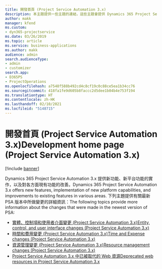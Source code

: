 ```yaml
---
title: 開發首頁 (Project Service Automation 3.x)
description: 本主題提供一些主題的連結，這些主題會提供 Dynamics 365 Project Service Automation (PSA) 3.x 版的開發詳細資訊。
author: makk
manager: kfend
ms.custom:
- dyn365-projectservice
ms.date: 03/26/2019
ms.topic: article
ms.service: business-applications
ms.author: makk
audience: admin
search.audienceType:
- admin
- customizer
search.app:
- D365PS
- ProjectOperations
ms.openlocfilehash: a7548f588b492cd4c8cf19c0c88ce5ea1b34cc76
ms.sourcegitcommit: 418fa1fe9d605b8faccc2d5dee1b04b4e753f194
ms.translationtype: HT
ms.contentlocale: zh-HK
ms.lasthandoff: 02/10/2021
ms.locfileid: "5148715"
---
```

# <a name="development-home-page-project-service-automation-3x"></a><span data-ttu-id="34cea-103">開發首頁 (Project Service Automation 3.x)</span><span class="sxs-lookup"><span data-stu-id="34cea-103">Development home page (Project Service Automation 3.x)</span></span>

[!include [banner](../../includes/psa-now-project-operations.md)]

<span data-ttu-id="34cea-104">Dynamics 365 Project Service Automation 3.x 提供新功能、新平台功能的實作，以及對各方面現有功能的改善。</span><span class="sxs-lookup"><span data-stu-id="34cea-104">Dynamics 365 Project Service Automation 3.x offers new features, implementation of new platform capabilities, and improvements to existing features in various areas.</span></span> <span data-ttu-id="34cea-105">下列主題提供有關最新 PSA 版本中所做變更的詳細資訊：</span><span class="sxs-lookup"><span data-stu-id="34cea-105">The following topics provide more information about the changes that were made in the newest version of PSA:</span></span>

- [<span data-ttu-id="34cea-106">實體、控制項和使用者介面變更 (Project Service Automation 3.x)</span><span class="sxs-lookup"><span data-stu-id="34cea-106">Entity, control, and user interface changes (Project Service Automation 3.x)</span></span>](../developer-guides/entity-changes-v3.x.md)
- [<span data-ttu-id="34cea-107">時間和費用變更 (Project Service Automation 3.x)</span><span class="sxs-lookup"><span data-stu-id="34cea-107">Time and Expense changes (Project Service Automation 3.x)</span></span>](../developer-guides/time-expense-changes-v3.x.md)
- [<span data-ttu-id="34cea-108">資源管理變更 (Project Service Automation 3.x)</span><span class="sxs-lookup"><span data-stu-id="34cea-108">Resource management changes (Project Service Automation 3.x)</span></span>](../developer-guides/resource-management-changes-v3.x.md)
- [<span data-ttu-id="34cea-109">Project Service Automation 3.x 中已被取代的 Web 資源</span><span class="sxs-lookup"><span data-stu-id="34cea-109">Deprecated web resources in Project Service Automation 3.x</span></span>](../developer-guides/web-resources-deprecated-v3.x.md)
